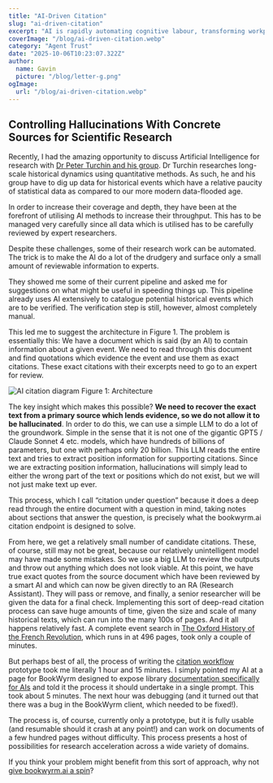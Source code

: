 ```yaml
---
title: "AI-Driven Citation"
slug: "ai-driven-citation"
excerpt: "AI is rapidly automating cognitive labour, transforming workplaces. Effective data management is crucial, yet much tacit knowledge remains undocumented, causing inefficiencies and challenges during staff transitions."
coverImage: "/blog/ai-driven-citation.webp"
category: "Agent Trust"
date: "2025-10-06T10:23:07.322Z"
author:
  name: Gavin
  picture: "/blog/letter-g.png"
ogImage:
  url: "/blog/ai-driven-citation.webp"
---
```


## Controlling Hallucinations With Concrete Sources for Scientific Research
Recently, I had the amazing opportunity to discuss Artificial Intelligence for research with [Dr Peter Turchin and his group](https://csh.ac.at/peter-turchin/). Dr Turchin researches long-scale historical dynamics using quantitative methods.  As such, he and his group have to dig up data for historical events which have a relative paucity of statistical data as compared to our more modern data-flooded age.

In order to increase their coverage and depth, they have been at the forefront of utilising AI methods to increase their throughput. This has to be managed very carefully since all data which is utilised has to be carefully reviewed by expert researchers. 

Despite these challenges, some of their research work can be automated. The trick is to make the AI do a lot of the drudgery and surface only a small amount of reviewable information to experts.

They showed me some of their current pipeline and asked me for suggestions on what might be useful in speeding things up. This pipeline already uses AI extensively to catalogue potential historical events which are to be verified. The verification step is still, however, almost completely manual.

This led me to suggest the architecture in Figure 1. The problem is essentially this: We have a document which is said (by an AI) to contain information about a given event. We need to read through this document and find quotations which evidence the event and use them as exact citations. These exact citations with their excerpts need to go to an expert for review. 

![AI citation diagram](/blog/ai-citation-diagram.png)
Figure 1: Architecture

The key insight which makes this possible?  **We need to recover the exact text from a primary source which lends evidence, so we do not allow it to be hallucinated**. In order to do this, we can use a simple LLM to do a lot of the groundwork. Simple in the sense that it is not one of the gigantic GPT5 / Claude Sonnet 4 etc. models, which have hundreds of billions of parameters, but one with perhaps only 20 billion. This LLM reads the entire text and tries to extract position information for supporting citations. Since we are extracting position information, hallucinations will simply lead to either the wrong part of the text or positions which do not exist, but we will not just make text up ever. 

This process, which I call “citation under question” because it does a deep read through the entire document with a question in mind, taking notes about sections that answer the question, is precisely what the bookwyrm.ai citation endpoint is designed to solve. 

From here, we get a relatively small number of candidate citations. These, of course, still may not be great, because our relatively unintelligent model may have made some mistakes. So we use a big LLM to review the outputs and throw out anything which does not look viable. At this point, we have true exact quotes from the source document which have been reviewed by a smart AI and which can now be given directly to an RA (Research Assistant). They will pass or remove, and finally, a senior researcher will be given the data for a final check. Implementing this sort of deep-read citation process can save huge amounts of time, given the size and scale of many historical texts, which can run into the many 100s of pages. And it all happens relatively fast. A complete event search in [The Oxford History of the French Revolution](https://en.wikipedia.org/wiki/The_Oxford_History_of_the_French_Revolution), which runs in at 496 pages, took only a couple of minutes.

But perhaps best of all, the process of writing the [citation workflow](https://github.com/scidonia/citation-workflow) prototype took me literally 1 hour and 15 minutes. I simply pointed my AI at a page for BookWyrm designed to expose library [documentation specifically for AIs](https://bookwyrm-client.readthedocs.io/en/latest/ai/) and told it the process it should undertake in a single prompt. This took about 5 minutes. The next hour was debugging (and it turned out that there was a bug in the BookWyrm client, which needed to be fixed!). 

The process is, of course, currently only a prototype, but it is fully usable (and resumable should it crash at any point!) and can work on documents of a few hundred pages without difficulty. This process presents a host of possibilities for research acceleration across a wide variety of domains.

If you think your problem might benefit from this sort of approach, why not [give bookwyrm.ai a spin](https://bookwyrm.ai/beta)?

